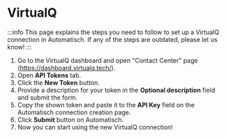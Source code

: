# VirtualQ

:::info
This page explains the steps you need to follow to set up a VirtualQ connection in Automatisch. If any of the steps are outdated, please let us know!
:::

1. Go to the VirtualQ dashboard and open "Contact Center" page (https://dashboard.virtualq.tech/).
2. Open **API Tokens** tab.
3. Click the **New Token** button.
4. Provide a description for your token in the **Optional description** field and submit the form.
5. Copy the shown token and paste it to the **API Key** field on the Automatisch connection creation page.
6. Click **Submit** button on Automatisch.
7. Now you can start using the new VirtualQ connection!
